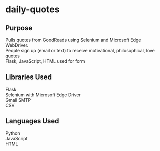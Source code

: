 # daily-quotes

## Purpose

Pulls quotes from GoodReads using Selenium and Microsoft Edge WebDriver. <br />
People sign up (email or text) to receive motivational, philosophical, love quotes <br />
Flask, JavaScript, HTML used for form

## Libraries Used

Flask <br />
Selenium with Microsoft Edge Driver <br />
Gmail SMTP <br />
CSV

## Languages Used

Python <br />
JavaScript <br />
HTML
